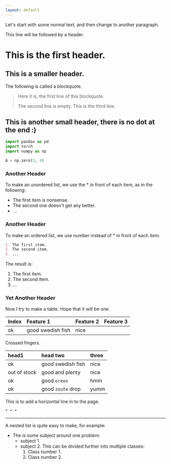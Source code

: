 ```yaml
---
layout: default
---
```


Let's start with some normal text, and then change to another paragraph.

This line will be followed by a header.

# This is the first header.

## This is a smaller header.

The following is called a blockquote.

> Here it is, the first line of this blockquote.
>
> The second line is empty. This is the third line.

## This is another small header, there is no dot at the end :)

```python
import pandas as pd
import torch
import numpy as np

A = np.zero(3, 4)
```

### Another Header

To make an unordered list, we use the * in front of each item, as in the following:

* The first item is nonsense.
* The second one doesn't get any better.
* ...

### Another Header

To make an ordered list, we use number instead of * in front of each item.

``` markdown
1. The first item.
2. The second item.
3. ...
```
The result is:
1. The first item.
2. The second item.
3. ...

### Yet Another Header
Now I try to make a table. Hope that it will be one.

|Index | Feature 1 | Feature 2 | Feature 3 |
|:-----|:----------|:----------|:----------|
| ok   | good swedish fish | nice  |

Crossed fingers.


| head1        | head two          | three |
|:-------------|:------------------|:------|
| ok           | good swedish fish | nice  |
| out of stock | good and plenty   | nice  |
| ok           | good `oreos`      | hmm   |
| ok           | good `zoute` drop | yumm  |

This is to add a horizontal line in to the page.
``` markdown
* * *
```

* * *

A nested list is quite easy to make, for example:
- The is some subject around one problem:
  - subject 1
  - subject 2. This can be divided further into multiple classes:
    1. Class number 1.
    2. Class number 2.
    
